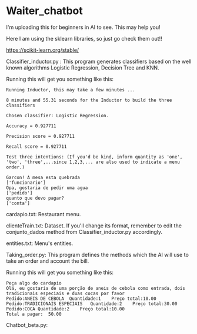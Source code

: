 # Waiter_chatbot
I'm uploading this for beginners in AI to see. This may help you!

Here I am using the sklearn libraries, so just go check them out!!

https://scikit-learn.org/stable/


Classifier_inductor.py : This program generates classifiers based on the well known algorithms Logistic Regression, Decision Tree and KNN.

  Running this will get you something like this:
  
    Running Inductor, this may take a few minutes ...
    
    8 minutes and 55.31 seconds for the Inductor to build the three classifiers
    
    Chosen classifier: Logistic Regression.
    
    Accuracy = 0.927711
    
    Precision score = 0.927711
    
    Recall score = 0.927711

    Test three intentions: (If you'd be kind, inform quantity as 'one', 'two', 'three',...since 1,2,3,... are also used to indicate a menu order.)

    Garcon! A mesa esta quebrada
    ['funcionario']
    Opa, gostaria de pedir uma agua
    ['pedido']
    quanto que devo pagar?
    ['conta']

cardapio.txt: Restaurant menu.

clienteTrain.txt: Dataset. If you'll change its format, remember to edit the conjunto_dados method from Classifier_inductor.py accordingly.

entities.txt: Menu's entities.

Taking_order.py: This program defines the methods which the AI will use to take an order and account the bill.

  Running this will get you something like this:
  
    Peça algo do cardapio
    Olá, eu gostaria de uma porção de aneis de cebola como entrada, dois tradicionais especiais e duas cocas por favor
    Pedido:ANEIS DE CEBOLA	Quantidade:1	Preço total:10.00
    Pedido:TRADICIONAIS ESPECIAIS	Quantidade:2	Preço total:30.00
    Pedido:COCA	Quantidade:2	Preço total:10.00
    Total a pagar:	50.00

Chatbot_beta.py: 
